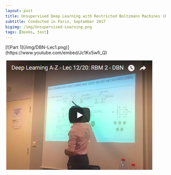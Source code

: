 ```yaml
---
layout: post
title: Unsupervised Deep Learning with Restricted Boltzmann Machines (RBM) and Deep Belief Networks (DBN)
subtitle: Conducted in Paris, September 2017
bigimg: /img/Unsupervised-Learning.png
tags: [books, test]
---
```


<div style="text-align: centre">[![Part 1](/img/DBN-Lec1.png)](https://www.youtube.com/embed/Jc1Kx5wfi_Q)</div>

[![Part 2](/img/DBN-Lec2.png)](https://www.youtube.com/embed/FBgx2ZEBApE)

